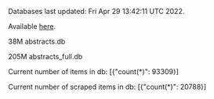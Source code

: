 Databases last updated: Fri Apr 29 13:42:11 UTC 2022. 

Available [here](https://github.com/cbeauhilton/ash-db/releases).


38M	abstracts.db

205M	abstracts_full.db

Current number of items in db:
[{"count(*)": 93309}]

Current number of scraped items in db:
[{"count(*)": 20788}]
